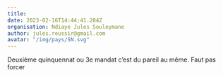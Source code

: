 ```yaml
---
title: 
date: 2023-02-16T14:44:41.284Z
organisation: Ndiaye Jules Souleymane 
author: jules.reussir@gmail.com
avatar: "/img/pays/SN.svg"
---
```


Deuxième quinquennat ou 3e mandat c’est du pareil au même. Faut pas forcer